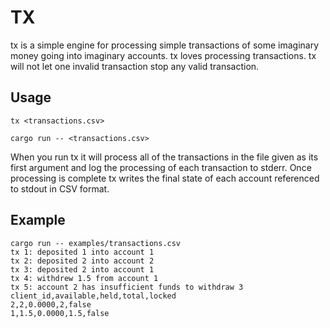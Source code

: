 # TX

tx is a simple engine for processing simple transactions of some imaginary money
going into imaginary accounts. tx loves processing transactions. tx will not
let one invalid transaction stop any valid transaction.

## Usage

```
tx <transactions.csv>
```

```
cargo run -- <transactions.csv>
```

When you run tx it will process all of the transactions in the file
given as its first argument and log the processing of each
transaction to stderr. Once processing is complete tx writes the
final state of each account referenced to stdout in CSV format.

## Example

```
cargo run -- examples/transactions.csv
tx 1: deposited 1 into account 1
tx 2: deposited 2 into account 2
tx 3: deposited 2 into account 1
tx 4: withdrew 1.5 from account 1
tx 5: account 2 has insufficient funds to withdraw 3
client_id,available,held,total,locked
2,2,0.0000,2,false
1,1.5,0.0000,1.5,false
```
